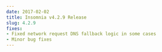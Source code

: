 ```yaml
---
date: 2017-02-02
title: Insomnia v4.2.9 Release
slug: 4.2.9
fixes:
- Fixed network request DNS fallback logic in some cases
- Minor bug fixes
---
```

